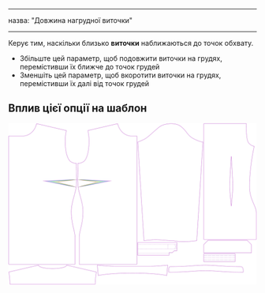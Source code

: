 - - -
назва: "Довжина нагрудної виточки"
- - -

Керує тим, наскільки близько **виточки** наближаються до точок обхвату.

- Збільште цей параметр, щоб подовжити виточки на грудях, перемістивши їх ближче до точок грудей
- Зменшіть цей параметр, щоб вкоротити виточки на грудях, перемістивши їх далі від точок грудей

## Вплив цієї опції на шаблон

![На цьому зображенні показано вплив цієї опції шляхом накладання декількох варіантів, які мають різне значення для цієї опції](simone_bustdartlength_sample.svg "Вплив цієї опції на шаблон")
